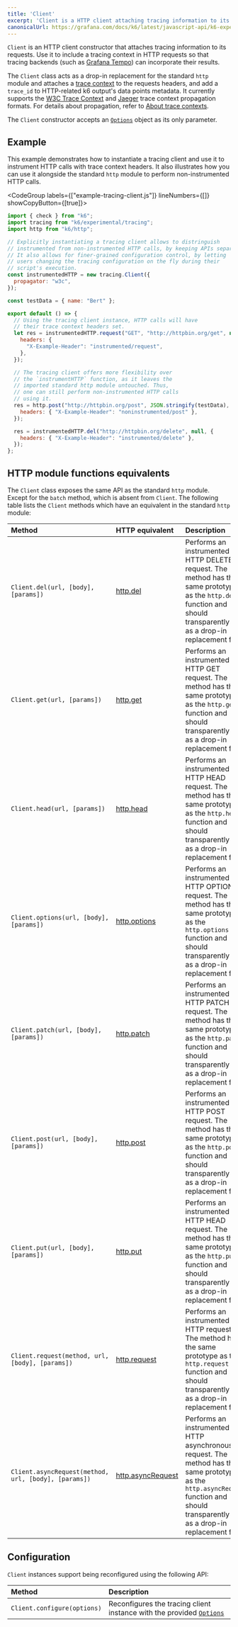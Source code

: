 ```yaml
---
title: 'Client'
excerpt: 'Client is a HTTP client attaching tracing information to its requests.'
canonicalUrl: https://grafana.com/docs/k6/latest/javascript-api/k6-experimental/tracing/client/
---
```


`Client` is an HTTP client constructor that attaches tracing information to its requests. Use it to include a tracing context in HTTP requests so that tracing backends (such as [Grafana Tempo](https://grafana.com/oss/tempo/)) can incorporate their results.

 The `Client` class acts as a drop-in replacement for the standard `http` module and attaches a [trace context](https://www.w3.org/TR/trace-context/) to the requests headers, and add a `trace_id` to HTTP-related k6 output's data points metadata. It currently supports the [W3C Trace Context](https://www.w3.org/TR/trace-context/) and [Jaeger](https://www.jaegertracing.io/docs/1.21/client-libraries/#propagation-format) trace context propagation formats. For details about propagation, refer to [About trace contexts](/javascript-api/k6-experimental/tracing#about-trace-contexts).

The `Client` constructor accepts an [`Options`](/javascript-api/k6-experimental/tracing/options) object as its only parameter.

## Example

This example demonstrates how to instantiate a tracing client and use it to instrument HTTP calls with trace context headers. It also illustrates how you can use it alongside the standard `http` module to perform non-instrumented HTTP calls.

<CodeGroup labels={["example-tracing-client.js"]} lineNumbers={[]} showCopyButton={[true]}>


```javascript
import { check } from "k6";
import tracing from "k6/experimental/tracing";
import http from "k6/http";

// Explicitly instantiating a tracing client allows to distringuish
// instrumented from non-instrumented HTTP calls, by keeping APIs separate.
// It also allows for finer-grained configuration control, by letting
// users changing the tracing configuration on the fly during their
// script's execution.
const instrumentedHTTP = new tracing.Client({
  propagator: "w3c",
});

const testData = { name: "Bert" };

export default () => {
  // Using the tracing client instance, HTTP calls will have
  // their trace context headers set.
  let res = instrumentedHTTP.request("GET", "http://httpbin.org/get", null, {
    headers: {
      "X-Example-Header": "instrumented/request",
    },
  });

  // The tracing client offers more flexibility over
  // the `instrumentHTTP` function, as it leaves the
  // imported standard http module untouched. Thus,
  // one can still perform non-instrumented HTTP calls
  // using it.
  res = http.post("http://httpbin.org/post", JSON.stringify(testData), {
    headers: { "X-Example-Header": "noninstrumented/post" },
  });

  res = instrumentedHTTP.del("http://httpbin.org/delete", null, {
    headers: { "X-Example-Header": "instrumented/delete" },
  });
};

```

</CodeGroup>


## HTTP module functions equivalents

The `Client` class exposes the same API as the standard `http` module. Except for the `batch` method, which is absent from `Client`. The following table lists the `Client` methods which have an equivalent in the standard `http` module:

| Method | HTTP equivalent | Description |
| :---------------------------------------------- | :------------------------------------------------ | :----------------------------------------------------------------------------------------------------------------------------------------------------------------------------- |
| `Client.del(url, [body], [params])` | [http.del](/javascript-api/k6-http/del) | Performs an instrumented HTTP DELETE request. The method has the same prototype as the `http.del` function and should transparently act as a drop-in replacement for it. |
| `Client.get(url, [params])` | [http.get](/javascript-api/k6-http/get) | Performs an instrumented HTTP GET request. The method has the same prototype as the `http.get` function and should transparently act as a drop-in replacement for it. |
| `Client.head(url, [params])` | [http.head](/javascript-api/k6-http/head) | Performs an instrumented HTTP HEAD request. The method has the same prototype as the `http.head` function and should transparently act as a drop-in replacement for it. |
| `Client.options(url, [body], [params])` | [http.options](/javascript-api/k6-http/options) | Performs an instrumented HTTP OPTIONS request. The method has the same prototype as the `http.options` function and should transparently act as a drop-in replacement for it. |
| `Client.patch(url, [body], [params])` | [http.patch](/javascript-api/k6-http/patch) | Performs an instrumented HTTP PATCH request. The method has the same prototype as the `http.patch` function and should transparently act as a drop-in replacement for it. |
| `Client.post(url, [body], [params])` | [http.post](/javascript-api/k6-http/post) | Performs an instrumented HTTP POST request. The method has the same prototype as the `http.post` function and should transparently act as a drop-in replacement for it. |
| `Client.put(url, [body], [params])` | [http.put](/javascript-api/k6-http/head) | Performs an instrumented HTTP HEAD request. The method has the same prototype as the `http.put` function and should transparently act as a drop-in replacement for it. |
| `Client.request(method, url, [body], [params])` | [http.request](/javascript-api/k6-http/request) | Performs an instrumented HTTP request. The method has the same prototype as the `http.request` function and should transparently act as a drop-in replacement for it. |
| `Client.asyncRequest(method, url, [body], [params])` | [http.asyncRequest](/javascript-api/k6-http/asyncrequest) | Performs an instrumented HTTP asynchronous request. The method has the same prototype as the `http.asyncRequest` function and should transparently act as a drop-in replacement for it. |


## Configuration

`Client` instances support being reconfigured using the following API:

| Method | Description |
| :-------------------------- | :---------------------------------------------------------------------------------------------------------------------- |
| `Client.configure(options)` | Reconfigures the tracing client instance with the provided [`Options`](/javascript-api/k6-experimental/tracing/options) |